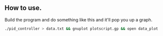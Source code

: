 ## How to use.
Build the program and do something like this and it'll pop you up a graph.
```bash
./pid_controller > data.txt && gnuplot plotscript.gp && open data_plot.png
```
